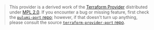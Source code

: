 > This provider is a derived work of the [Terraform Provider](https://github.com/port-labs/terraform-provider-port)
> distributed under [MPL 2.0](https://www.mozilla.org/en-US/MPL/2.0/). If you encounter a bug or missing feature,
> first check the [`pulumi-port` repo](https://github.com/port-labs/pulumi-port/issues); however, if that doesn't turn up anything,
> please consult the source [`terraform-provider-port` repo](https://github.com/port-labs/terraform-provider-port/issues).
